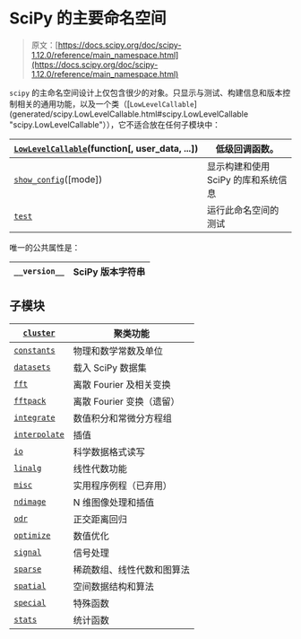 # SciPy 的主要命名空间

> 原文：[https://docs.scipy.org/doc/scipy-1.12.0/reference/main_namespace.html](https://docs.scipy.org/doc/scipy-1.12.0/reference/main_namespace.html)

`scipy` 的主命名空间设计上仅包含很少的对象。只显示与测试、构建信息和版本控制相关的通用功能，以及一个类（[`LowLevelCallable`](generated/scipy.LowLevelCallable.html#scipy.LowLevelCallable "scipy.LowLevelCallable"）），它不适合放在任何子模块中：

| [`LowLevelCallable`](generated/scipy.LowLevelCallable.html#scipy.LowLevelCallable "scipy.LowLevelCallable")(function[, user_data, ...]) | 低级回调函数。 |
| --- | --- |
| [`show_config`](generated/scipy.show_config.html#scipy.show_config "scipy.show_config")([mode]) | 显示构建和使用 SciPy 的库和系统信息 |
| [`test`](generated/scipy.test.html#scipy.test "scipy.test") | 运行此命名空间的测试 |

唯一的公共属性是：

| `__version__` | SciPy 版本字符串 |
| --- | --- |

## 子模块

| [`cluster`](cluster.html#module-scipy.cluster "scipy.cluster") | 聚类功能 |
| --- | --- |
| [`constants`](constants.html#module-scipy.constants "scipy.constants") | 物理和数学常数及单位 |
| [`datasets`](datasets.html#module-scipy.datasets "scipy.datasets") | 载入 SciPy 数据集 |
| [`fft`](fft.html#module-scipy.fft "scipy.fft") | 离散 Fourier 及相关变换 |
| [`fftpack`](fftpack.html#module-scipy.fftpack "scipy.fftpack") | 离散 Fourier 变换（遗留） |
| [`integrate`](integrate.html#module-scipy.integrate "scipy.integrate") | 数值积分和常微分方程组 |
| [`interpolate`](interpolate.html#module-scipy.interpolate "scipy.interpolate") | 插值 |
| [`io`](io.html#module-scipy.io "scipy.io") | 科学数据格式读写 |
| [`linalg`](linalg.html#module-scipy.linalg "scipy.linalg") | 线性代数功能 |
| [`misc`](misc.html#module-scipy.misc "scipy.misc") | 实用程序例程（已弃用） |
| [`ndimage`](ndimage.html#module-scipy.ndimage "scipy.ndimage") | N 维图像处理和插值 |
| [`odr`](odr.html#module-scipy.odr "scipy.odr") | 正交距离回归 |
| [`optimize`](optimize.html#module-scipy.optimize "scipy.optimize") | 数值优化 |
| [`signal`](signal.html#module-scipy.signal "scipy.signal") | 信号处理 |
| [`sparse`](sparse.html#module-scipy.sparse "scipy.sparse") | 稀疏数组、线性代数和图算法 |
| [`spatial`](spatial.html#module-scipy.spatial "scipy.spatial") | 空间数据结构和算法 |
| [`special`](special.html#module-scipy.special "scipy.special") | 特殊函数 |
| [`stats`](stats.html#module-scipy.stats "scipy.stats") | 统计函数 |
